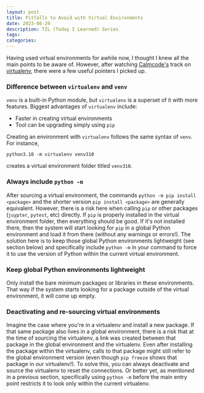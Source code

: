 ```yaml
---
layout: post
title: Pitfalls to Avoid with Virtual Environments
date: 2023-06-29
description: TIL (Today I Learned) Series.
tags:
categories:
---
```


Having used virtual environments for awhile now, I thought I knew all the main points to be aware of. However, after watching [Calmcode's](https://calmcode.io/) track on [virtualenv](https://calmcode.io/virtualenv/intro.html), there were a few useful pointers I picked up.

### Difference between `virtualenv` and `venv`
`venv` is a built-in Python module, but `virtualenv` is a superset of it with more features. Biggest advantages of `virtualenv` include:
- Faster in creating virtual environments
- Tool can be upgrading simply using `pip`

Creating an environment with `virtualenv` follows the same syntax of `venv`. For instance,
```
python3.10 -m virtualenv venv310
```
creates a virtual environment folder titled `venv310`.

### Always include `python -m`
After sourcing a virtual environment, the commands `python -m pip install <package>` and the shorter version `pip install <package>` are generally equivalent. However, there is a risk here when calling `pip` or other packages (`juypter`, `pytest`, etc) directly. If `pip` is properly installed in the virtual environment folder, then everything should be good. If it's not installed there, then the system will start looking for `pip` in a global Python environment and load it from there (without any warnings or errors!). The solution here is to keep those global Python environments lightweight (see section below) and specifically include `python -m` in your command to force it to use the version of Python within the current virtual environment.

### Keep global Python environments lightweight
Only install the bare minimum packages or libraries in these environments. That way if the system starts looking for a package outside of the virtual environment, it will come up empty.

### Deactivating and re-sourcing virtual environments
Imagine the case where you're in a virtualenv and install a new package. If that same package also lives in a global environment, there is a risk that at the time of sourcing the virtualenv, a link was created between that package in the global environment and the virtualenv. Even after installing the package within the virtualenv, calls to that package might still refer to the global environment version (even though `pip freeze` shows that package in our virtualenv!). To solve this, you can always deactivate and source the virtualenv to reset the connections. Or better yet, as mentioned in a previous section, specifically using `python -m` before the main entry point restricts it to look only within the current virtualenv.
